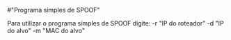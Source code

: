#"Programa simples de SPOOF"

Para utilizar o programa simples de SPOOF digite:  -r "IP do roteador" -d "IP do alvo" -m "MAC do alvo"
